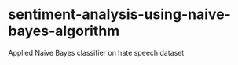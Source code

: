 # sentiment-analysis-using-naive-bayes-algorithm

Applied Naive Bayes classifier on hate speech dataset
